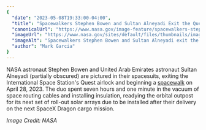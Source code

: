 ```yaml
---
{
  "date": "2023-05-08T19:33:00-04:00",
  "title": "Spacewalkers Stephen Bowen and Sultan Alneyadi Exit the Quest Airlock",
  "canonicalUrl": "https://www.nasa.gov/image-feature/spacewalkers-stephen-bowen-and-sultan-alneyadi-exit-the-quest-airlock",
  "imageUrl": "https://www.nasa.gov/sites/default/files/thumbnails/image/iss069e008015.jpg",
  "imageAlt": "Spacewalkers Stephen Bowen and Sultan Alneyadi exit the Quest airlock",
  "author": "Mark Garcia"
}
---
```


NASA astronaut Stephen Bowen and United Arab Emirates astronaut Sultan Alneyadi (partially obscured) are pictured in their spacesuits, exiting the International Space Station's Quest airlock and beginning a [spacewalk](https://blogs.nasa.gov/spacestation/2023/04/28/astronauts-wrap-up-spacewalk-for-station-power-upgrades/) on April 28, 2023. The duo spent seven hours and one minute in the vacuum of space routing cables and installing insulation, readying the orbital outpost for its next set of roll-out solar arrays due to be installed after their delivery on the next SpaceX Dragon cargo mission.

_Image Credit: NASA_
